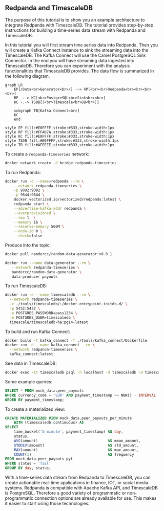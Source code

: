 ## Redpanda and TimescaleDB

The purpose of this tutorial is to show you an example architecture to integrate Redpanda with TimescaleDB. The tutorial provides step-by-step instructions for building a time-series data stream with Redpanda and TimescaleDB.

In this tutorial you will first stream time series data into Redpanda. Then you will create a Kafka Connect instance to sink the streaming data into the TimescaleDB. The Kafka Connect will use the Camel PostgreSQL Sink Connector. In the end you will have streaming data ingested into TimescaleDB. Therefore you can experiment with the analysis functionalities that TimescaleDB provides. The data flow is summarized in the following diagram.

```mermaid
graph LR
    EP[/Data<br>Generator<br>/] --> RP[<br><br>Redpanda<br><br><br><br>]
    RP -.-> KC[<br>PostgreSQL<br>Sink<br><br>]
    KC -.-> TSDB[(<br>Timescale<br>DB<br>)]

    subgraph TB[Kafka Connect<br>]
    KC
    end

style EP fill:#E0FFFF,stroke:#333,stroke-width:1px
style RP fill:#FFA07A,stroke:#333,stroke-width:1px
style KC fill:#E0FFFF,stroke:#333,stroke-width:1px
style TSDB fill:#E0FFFF,stroke:#333,stroke-width:1px
style TB fill:#AFEEEE,stroke:#333,stroke-width:1px
```

To create a `redpanda-timeseries` network:

```bash
docker network create -d bridge redpanda-timeseries 
```

To run Redpanda:

```bash
docker run -d --name=redpanda --rm \
    --network redpanda-timeseries \
    -p 9092:9092 \
    -p 9644:9644 \
    docker.vectorized.io/vectorized/redpanda:latest \
    redpanda start \
    --advertise-kafka-addr redpanda \
    --overprovisioned \
    --smp 1  \
    --memory 1G \
    --reserve-memory 500M \
    --node-id 0 \
    --check=false
```

Produce into the topic:

```bash
docker pull nandercc/random-data-generator:v0.0.1

docker run --name data-generator --rm \
   --network redpanda-timeseries \
   nandercc/random-data-generator \
   data-producer payouts
```

To run TimescaleDB:

```bash
docker run -d --name timescaledb --rm \
  --network redpanda-timeseries \
  -v ./tools/timescaledb/:/docker-entrypoint-initdb.d/ \
  -p 5432:5432 \
  -e POSTGRES_PASSWORD=pass1234 \
  -e POSTGRES_USER=timescaledb \
  timescale/timescaledb-ha:pg14-latest
```

To build and run Kafka Connect:

```bash
docker build -t kafka_connect -f ./tools/kafka_connect/Dockerfile
docker run -d --name kafka_connect --rm \
  --network redpanda-timeseries \
  kafka_connect:latest
```

See data in TimescaleDB:

```bash
docker exec -it timescaledb psql -h localhost -d timescaledb -U timescaledb
```

Some example queries:

```sql
SELECT * FROM mock_data.peer_payouts
WHERE currency_code = 'EUR' AND payment_timestamp >= NOW() - INTERVAL '5 seconds'
ORDER BY payment_timestamp;
```

To create a materialized view:

```sql
CREATE MATERIALIZED VIEW mock_data.peer_payouts_per_minute
	WITH (timescaledb.continuous) AS
SELECT
	time_bucket('5 minute', payment_timestamp) AS day,
	status,
	AVG(amount)                                AS mean_amount,
	STDDEV(amount)                             AS std_amount,
	MAX(amount)                                AS max_amount,
	COUNT(1)                                   AS frequency
FROM mock_data.peer_payouts pyt
WHERE status = 'fail'
GROUP BY day, status;
```

With a time-series data stream from Redpanda to TimescaleDB, you can create actionable real-time applications in finance, IOT, or social media systems. Redpanda is compatible with Apache Kafka API, and TimescaleDB is PostgreSQL. Therefore a good variety of programmatic or non-programmatic connection options are already available for use. This makes it easier to start using those technologies.
